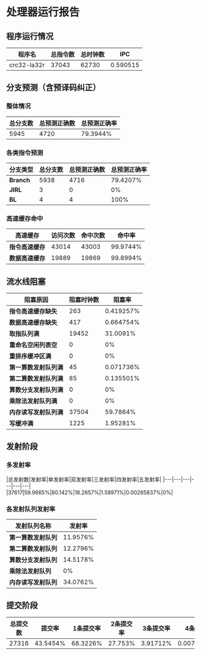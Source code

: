 # 处理器运行报告
## 程序运行情况
|程序名|总指令数|总时钟数|IPC|
|---|---|---|---|
|crc32-la32r|37043|62730|0.590515|

## 分支预测（含预译码纠正）
### 整体情况
|总分支数|总预测正确数|总预测正确率|
|---|---|---|
|5945|4720|79.3944%|

### 各类指令预测
|分支类型|总分支数|总预测正确数|总预测正确率|
|---|---|---|---|
|**Branch**| 5938 | 4716 | 79.4207%|
|**JIRL**| 3 | 0 | 0%|
|**BL**| 4 | 4 | 100%|

### 高速缓存命中
|高速缓存|访问次数|命中次数|命中率|
|---|---|---|---|
|**指令高速缓存**| 43014 | 43003 | 99.9744%|
|**数据高速缓存**| 19889 | 19869 | 99.8994%|
## 流水线阻塞
|阻塞原因|阻塞时钟数|阻塞率|
|---|---|---|
|**指令高速缓存缺失**| 263 | 0.419257%|
|**数据高速缓存缺失**| 417 | 0.664754%|
|**取指队列满**| 19452 | 31.0091%|
|**重命名空闲列表空**|0 | 0%|
|**重排序缓冲区满**|0 | 0%|
|**第一算数发射队列满**|45 | 0.071736%|
|**第二算数发射队列满**|85 | 0.135501%|
|**算数分支发射队列满**|0 | 0%|
|**乘除法发射队列满**|0 | 0%|
|**内存读写发射队列满**|37504 | 59.7864%|
|**写缓冲满**|1225 | 1.95281%|

## 发射阶段
### 多发射率
|总发射数|发射率|单发射率|双发射率|三发射率|四发射率|五发射率|
|---|---|---|---|---|---|
|37617|59.9665%|80.142%|18.2657%|1.58971%|0.00265837%|0%|

### 各发射队列发射率
|发射队列名称|发射率|
|---|---|
|**第一算数发射队列**|11.9576%|
|**第二算数发射队列**|12.2796%|
|**算数分支发射队列**|14.5178%|
|**乘除法发射队列**|0%|
|**内存读写发射队列**|34.0762%|

## 提交阶段
|总提交数|提交率|1条提交率|2条提交率|3条提交率|4条提交率|
|---|---|---|---|---|---|
|27316|43.5454%|68.3226%|27.753%|3.91712%|0.00732172%|
